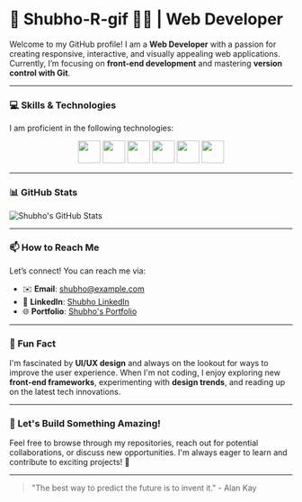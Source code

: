 # 🌟 Shubho-R-gif 👨‍💻 | Web Developer

Welcome to my GitHub profile! I am a **Web Developer** with a passion for creating responsive, interactive, and visually appealing web applications. Currently, I’m focusing on **front-end development** and mastering **version control with Git**.

---

### 💻 Skills & Technologies

I am proficient in the following technologies:

<p align="center">
  <img src="https://img.shields.io/badge/-HTML5-orange?logo=html5&logoColor=white&style=flat-square&labelColor=orange" height="40" />
  <img src="https://img.shields.io/badge/-CSS3-blue?logo=css3&logoColor=white&style=flat-square&labelColor=blue" height="40" />
  <img src="https://img.shields.io/badge/-JavaScript-yellow?logo=javascript&logoColor=white&style=flat-square&labelColor=yellow" height="40" />
  <img src="https://img.shields.io/badge/-React-blue?logo=react&logoColor=white&style=flat-square&labelColor=blue" height="40" />
  <img src="https://img.shields.io/badge/-Git-orange?logo=git&logoColor=white&style=flat-square&labelColor=orange" height="40" />
  <img src="https://img.shields.io/badge/-GitHub-black?logo=github&logoColor=white&style=flat-square&labelColor=black" height="40" />
</p>

---

### 📊 GitHub Stats

![Shubho's GitHub Stats](https://github-readme-stats.vercel.app/api?username=Shubho-R-gif&show_icons=true&hide_title=true&count_private=true&hide=prs&theme=radical)

---

### 📫 How to Reach Me

Let’s connect! You can reach me via:

- ✉️ **Email**: [shubho@example.com](mailto:shubho@example.com)
- 🔗 **LinkedIn**: [Shubho LinkedIn](your-linkedin-profile)
- 🌐 **Portfolio**: [Shubho's Portfolio](your-portfolio-link)

---

### 🎯 Fun Fact

I'm fascinated by **UI/UX design** and always on the lookout for ways to improve the user experience. When I'm not coding, I enjoy exploring new **front-end frameworks**, experimenting with **design trends**, and reading up on the latest tech innovations.

---

### 🚀 Let's Build Something Amazing!

Feel free to browse through my repositories, reach out for potential collaborations, or discuss new opportunities. I'm always eager to learn and contribute to exciting projects! 🙌

---

> "The best way to predict the future is to invent it." - Alan Kay


